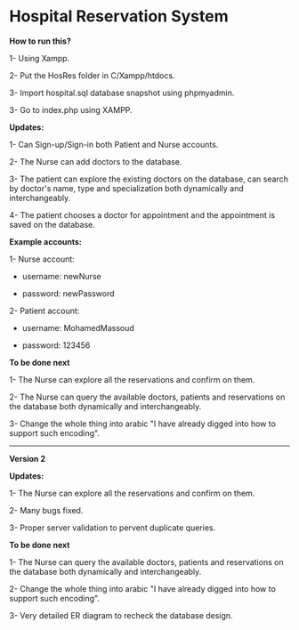 # Hospital Reservation System

**How to run this?**

1- Using Xampp.

2- Put the HosRes folder in C/Xampp/htdocs.

3- Import hospital.sql database snapshot using phpmyadmin.

3- Go to index.php using XAMPP.


**Updates:**

1- Can Sign-up/Sign-in both Patient and Nurse accounts.

2- The Nurse can add doctors to the database.

3- The patient can explore the existing doctors on the database, can search by doctor's name, type and specialization both dynamically and interchangeably.

4- The patient chooses a doctor for appointment and the appointment is saved on the database.


**Example accounts:**

1- Nurse account:

- username: newNurse

- password: newPassword

2- Patient account:

- username: MohamedMassoud

- password: 123456


**To be done next**

1- The Nurse can explore all the reservations and confirm on them.

2- The Nurse can query the available doctors, patients and reservations on the database both dynamically and interchangeably.

3- Change the whole thing into arabic "I have already digged into how to support such encoding".






--------------------------------------------------------------------------------------------------------------------------------------------------------------

**Version 2**

**Updates:**

1- The Nurse can explore all the reservations and confirm on them.

2- Many bugs fixed.

3- Proper server validation to pervent duplicate queries.


**To be done next**

1- The Nurse can query the available doctors, patients and reservations on the database both dynamically and interchangeably.

2- Change the whole thing into arabic "I have already digged into how to support such encoding".

3- Very detailed ER diagram to recheck the database design.
